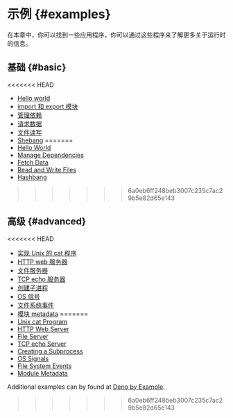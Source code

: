 # 示例 {#examples}

在本章中，你可以找到一些应用程序，你可以通过这些程序来了解更多关于运行时的信息。

## 基础 {#basic}

<<<<<<< HEAD
- [Hello world](./examples/hello_world.md)
- [import 和 export 模块](./examples/import_export.md)
- [管理依赖](./examples/manage_dependencies.md)
- [请求数据](./examples/fetch_data.md)
- [文件读写](./examples/read_write_files.md)
- [Shebang](./examples/shebang.md)
=======
- [Hello World](./examples/hello_world.md)
- [Manage Dependencies](./examples/manage_dependencies.md)
- [Fetch Data](./examples/fetch_data.md)
- [Read and Write Files](./examples/read_write_files.md)
- [Hashbang](./examples/hashbang.md)
>>>>>>> 6a0eb6ff248beb3007c235c7ac29b5e82d65e143

## 高级 {#advanced}

<<<<<<< HEAD
- [实现 Unix 的 cat 程序](./examples/unix_cat.md)
- [HTTP web 服务器](./examples/http_server.md)
- [文件服务器](./examples/file_server.md)
- [TCP echo 服务器](./examples/tcp_echo.md)
- [创建子进程](./examples/subprocess.md)
- [OS 信号](./examples/os_signals.md)
- [文件系统事件](./examples/file_system_events.md)
- [模块 metadata](./examples/module_metadata.md)
=======
- [Unix cat Program](./examples/unix_cat.md)
- [HTTP Web Server](./examples/http_server.md)
- [File Server](./examples/file_server.md)
- [TCP echo Server](./examples/tcp_echo.md)
- [Creating a Subprocess](./examples/subprocess.md)
- [OS Signals](./examples/os_signals.md)
- [File System Events](./examples/file_system_events.md)
- [Module Metadata](./examples/module_metadata.md)

Additional examples can by found at
[Deno by Example](https://examples.deno.land/).
>>>>>>> 6a0eb6ff248beb3007c235c7ac29b5e82d65e143
